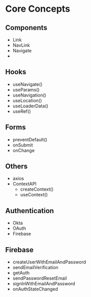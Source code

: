 # Core Concepts
## Components
- Link
- NavLink
- Navigate
-
## Hooks
- useNavigate()
- useParams()
- useNavigation()
- useLocation()
- useLoaderData()
- useRef()

## Forms
- preventDefault()
- onSubmit
- onChange

## Others
- axios
- ContextAPI
    - createContext()
    - useContext()

## Authentication
- Okta
- OAuth
- Firebase

## Firebase
- createUserWithEmailAndPassword
- sendEmailVerification
- getAuth
- sendPasswordResetEmail
- signInWithEmailAndPassword
- onAuthStateChanged